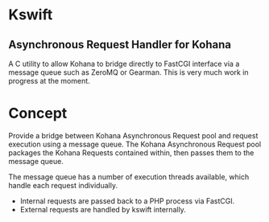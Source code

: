 # Kswift
## Asynchronous Request Handler for Kohana

A C utility to allow Kohana to bridge directly to FastCGI interface via a message queue such as ZeroMQ or Gearman. This is very much work in progress at the moment.

# Concept

Provide a bridge between Kohana Asynchronous Request pool and request 
execution using a message queue. The Kohana Asynchronous Request pool packages
the Kohana Requests contained within, then passes them to the message queue.

The message queue has a number of execution threads available, which handle
each request individually.

- Internal requests are passed back to a PHP process via FastCGI.
- External requests are handled by kswift internally.
